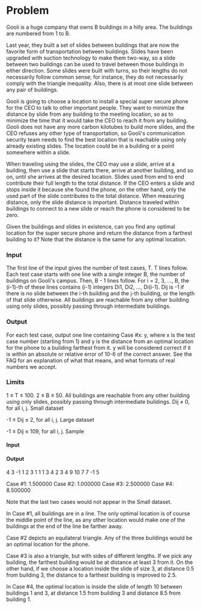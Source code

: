 # Problem

Gooli is a huge company that owns B buildings in a hilly area. The buildings are numbered from 1 to B.

Last year, they built a set of slides between buildings that are now the favorite form of transportation between buildings. Slides have been upgraded with suction technology to make them two-way, so a slide between two buildings can be used to travel between those buildings in either direction. Some slides were built with turns, so their lengths do not necessarily follow common sense; for instance, they do not necessarily comply with the triangle inequality. Also, there is at most one slide between any pair of buildings.

Gooli is going to choose a location to install a special super secure phone for the CEO to talk to other important people. They want to minimize the distance by slide from any building to the meeting location, so as to minimize the time that it would take the CEO to reach it from any building. Gooli does not have any more carbon kilotubes to build more slides, and the CEO refuses any other type of transportation, so Gooli's communication security team needs to find the best location that is reachable using only already existing slides. The location could be in a building or a point somewhere within a slide.

When traveling using the slides, the CEO may use a slide, arrive at a building, then use a slide that starts there, arrive at another building, and so on, until she arrives at the desired location. Slides used from end to end contribute their full length to the total distance. If the CEO enters a slide and stops inside it because she found the phone, on the other hand, only the used part of the slide contributes to the total distance. When measuring distance, only the slide distance is important. Distance traveled within buildings to connect to a new slide or reach the phone is considered to be zero.

Given the buildings and slides in existence, can you find any optimal location for the super secure phone and return the distance from a farthest building to it? Note that the distance is the same for any optimal location.

### Input

The first line of the input gives the number of test cases, T. T lines follow. Each test case starts with one line with a single integer B, the number of buildings on Gooli's campus. Then, B - 1 lines follow. For i = 2, 3, ..., B, the (i-1)-th of these lines contains (i-1) integers Di1, Di2, ..., Di(i-1). Dij is -1 if there is no slide between the i-th building and the j-th building, or the length of that slide otherwise. All buildings are reachable from any other building using only slides, possibly passing through intermediate buildings.

### Output

For each test case, output one line containing Case #x: y, where x is the test case number (starting from 1) and y is the distance from an optimal location for the phone to a building farthest from it. y will be considered correct if it is within an absolute or relative error of 10-6 of the correct answer. See the FAQ for an explanation of what that means, and what formats of real numbers we accept.

### Limits

1 ≤ T ≤ 100.
2 ≤ B ≤ 50.
All buildings are reachable from any other building using only slides, possibly passing through intermediate buildings.
Dij ≠ 0, for all i, j.
Small dataset

-1 ≤ Dij ≤ 2, for all i, j.
Large dataset

-1 ≤ Dij ≤ 109, for all i, j.
Sample


#### Input

#### Output

4
3
-1
1 2
3
1
1 1
3
4
2 3
4
9
10 7
7 -1 5

Case #1: 1.500000
Case #2: 1.000000
Case #3: 2.500000
Case #4: 8.500000

Note that the last two cases would not appear in the Small dataset.

In Case #1, all buildings are in a line. The only optimal location is of course the middle point of the line, as any other location would make one of the buildings at the end of the line be farther away.

Case #2 depicts an equilateral triangle. Any of the three buildings would be an optimal location for the phone.

Case #3 is also a triangle, but with sides of different lengths. If we pick any building, the farthest building would be at distance at least 3 from it. On the other hand, if we choose a location inside the slide of size 3, at distance 0.5 from building 3, the distance to a farthest building is improved to 2.5.

In Case #4, the optimal location is inside the slide of length 10 between buildings 1 and 3, at distance 1.5 from building 3 and distance 8.5 from building 1.